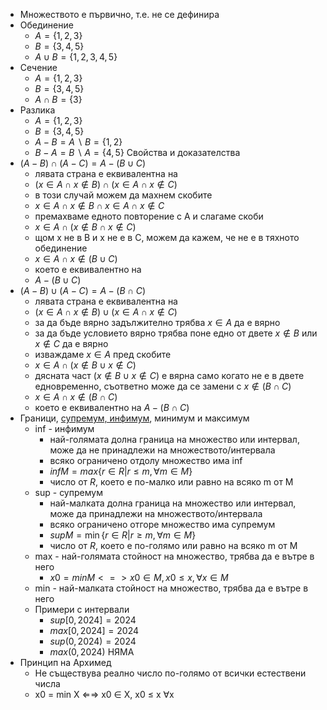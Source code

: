 - Множеството е първично, т.е. не се дефинира
- Обединение
	- $A = \{1,2,3\}$
	- $B = \{3,4,5\}$
	- $A \cup B = \{1,2,3,4,5\}$
- Сечение
	- $A = \{1,2,3\}$
	- $B = \{3,4,5\}$
	- $A \cap B = \{3\}$
- Разлика
	- $A = \{1,2,3\}$
	- $B = \{3,4,5\}$
	- $A-B=A \backslash B = \{1,2\}$
	- $B-A=B\backslash A = \{4,5\}$
Свойства и доказателства
- $(A-B)\cap(A-C)=A-(B\cup C)$
	- лявата страна е еквивалентна на
	- $(x \in A \cap x \notin B) \cap (x \in A \cap x \notin C)$
	- в този случай можем да махнем скобите
	- $x \in A \cap x \notin B \cap x \in A \cap x \notin C$
	- премахваме едното повторение с A и слагаме скоби
	- $x \in A \cap (x \notin B \cap x \notin C)$
	- щом x не в B и x не е в C, можем да кажем, че не е в тяхното обединение
	- $x \in A \cap x \notin (B \cup C)$
	- което е еквивалентно на
	- $A - (B \cup C)$
- $(A - B) \cup (A-C) = A - (B \cap C)$
	- лявата страна е еквивалентна на
	- $(x \in A \cap x \notin B) \cup (x \in A \cap x \notin C)$
	- за да бъде вярно задължително трябва $x \in A$ да е вярно
	- за да бъде условието вярно трябва поне едно от двете $x \notin B$ или $x \notin C$ да е вярно
	- изваждаме $x \in A$ пред скобите
	- $x \in A \cap (x \notin B \cup x \notin C)$
	- дясната част $(x \notin B \cup x \notin C)$ е вярна само когато не е в двете едновременно, съответно може да се замени с $x \notin (B \cap C)$
	- $x \in A \cap x \notin (B \cap C)$
	- което е еквивалентно на
	  $A - (B \cap C)$
- Граници, [супремум, инфимум](https://en.wikipedia.org/wiki/Infimum_and_supremum), минимум и максимум
	- inf - инфимум
		- най-голямата долна граница на множество или интервал, може да не принадлежи на множеството/интервала
		- всяко ограничено отдолу множество има inf
		- $infM = max\{r\in R|r\le m,\forall m \in M\}$
		- число от $R$, което е по-малко или равно на всяко m от M 
	- sup - супремум 
		- най-малката долна граница на множество или интервал, може да принадлежи на множеството/интервала
		- всяко ограничено отгоре множество има супремум
		- $supM = \min\{ r \in R | r\ge m, \forall m \in M\}$
		- число от $R$, което е по-голямо или равно на всяко m от M
	- max - най-голямата стойност на множество, трябва да е вътре в него
		- $x0 = min M <=> x0 \in M, x0 \le x, \forall x \in M$
	- min - най-малката стойност на множество, трябва да е вътре в него
	- Примери с интервали
		- $sup [0,2024] = 2024$
		- $max [0,2024] = 2024$
		- $sup (0,2024) = 2024$
		- $max (0,2024)$ НЯМА
- Принцип на Архимед
	- Не съществува реално число по-голямо от всички естествени числа
	- x0 = min X ⇐⇒ x0 ∈ X, x0 ≤ x ∀x